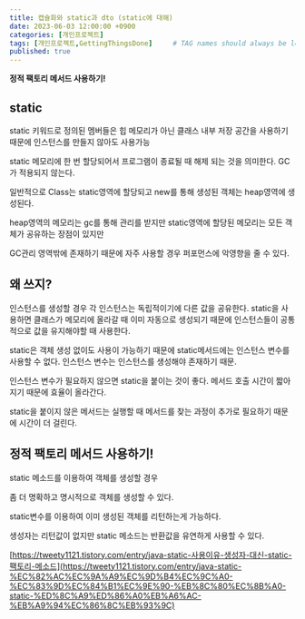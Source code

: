 ```yaml
---
title: 캡슐화와 static과 dto (static에 대해)
date: 2023-06-03 12:00:00 +0900
categories: [개인프로젝트]
tags: [개인프로젝트,GettingThingsDone]     # TAG names should always be lowercase
published: true
---
```


**정적 팩토리 메서드 사용하기!**

## static

static 키워드로 정의된 멤버들은 힙 메모리가 아닌 클래스 내부 저장 공간을 사용하기 때문에
인스턴스를 만들지 않아도 사용가능 

static 메모리에 한 번 할당되어서 프로그램이 종료될 때 해제 되는 것을 의미한다. 
GC가 적용되지 않는다.

일반적으로 Class는 static영역에 할당되고 new를 통해 생성된 객체는 heap영역에 생성된다.

heap영역의 메모리는 gc를 통해 관리를 받지만 static영역에 할당된 메모리는 모든 객체가 공유하는 장점이 있지만

GC관리 영역밖에 존재하기 때문에 자주 사용할 경우 퍼포먼스에 악영향을 줄 수 있다.

 

## 왜 쓰지?

인스턴스를 생성할 경우 각 인스턴스는 독립적이기에 다른 값을 공유한다. static을 사용하면 클래스가 메모리에 올라갈 때 이미 자동으로 생성되기 때문에 인스턴스들이 공통적으로 값을 유지해야할 때 사용한다. 

static은 객체 생성 없이도 사용이 가능하기 때문에 static메서드에는 인스턴스 변수를 사용할 수 없다. 인스턴스 변수는 인스턴스를 생성해야 존재하기 때문. 

인스턴스 변수가 필요하지 않으면 static을 붙이는 것이 좋다. 메서드 호출 시간이 짧아지기 때문에 효율이 올라간다.

static을 붙이지 않은 메서드는 실행할 때 메서드를 찾는 과정이 추가로 필요하기 때문에 시간이 더 걸린다.

## 정적 팩토리 메서드 사용하기!

static 메소드를 이용하여 객체를 생성할 경우

좀 더 명확하고 명시적으로 객체를 생성할 수 있다.

static변수를 이용하여 이미 생성된 객체를 리턴하는게 가능하다.

생성자는 리턴값이 없지만 static 메소드는 반환값을 유연하게 사용할 수 있다.

[https://tweety1121.tistory.com/entry/java-static-사용이유-생성자-대신-static-팩토리-메소드](https://tweety1121.tistory.com/entry/java-static-%EC%82%AC%EC%9A%A9%EC%9D%B4%EC%9C%A0-%EC%83%9D%EC%84%B1%EC%9E%90-%EB%8C%80%EC%8B%A0-static-%ED%8C%A9%ED%86%A0%EB%A6%AC-%EB%A9%94%EC%86%8C%EB%93%9C)
